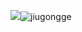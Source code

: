 ![](jiugongge.png)![jiugongge](https://user-images.githubusercontent.com/75069359/115340692-c0d39900-a1d9-11eb-8254-7cc426e3ed6c.png)
